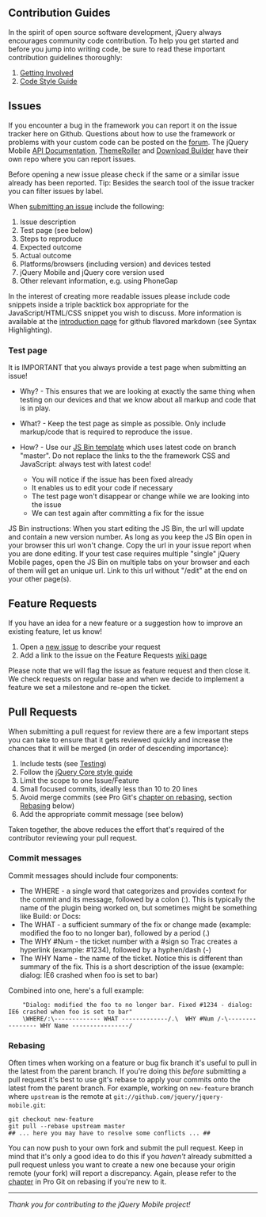 ## Contribution Guides

In the spirit of open source software development, jQuery always encourages community code contribution. To help you get started and before you jump into writing code, be sure to read these important contribution guidelines thoroughly:

1. [Getting Involved](http://contribute.jquery.org/)
2. [Code Style Guide](http://contribute.jquery.org/style-guide/)

## Issues

If you encounter a bug in the framework you can report it on the issue tracker here on Github. Questions about how to use the framework or problems with your custom code can be posted on the [forum](https://forum.jquery.com/jquery-mobile).
The jQuery Mobile [API Documentation](https://github.com/jquery/api.jquerymobile.com), [ThemeRoller](https://github.com/jquery/web-jquery-mobile-theme-roller) and [Download Builder](https://github.com/jquery/jquery-mobile-builder) have their own repo where you can report issues.

Before opening a new issue please check if the same or a similar issue already has been reported. Tip: Besides the search tool of the issue tracker you can filter issues by label.

When [submitting an issue](https://github.com/jquery/jquery-mobile/issues/new) include the following:

1. Issue description
2. Test page (see below)
3. Steps to reproduce
4. Expected outcome
5. Actual outcome
6. Platforms/browsers (including version) and devices tested
7. jQuery Mobile and jQuery core version used
8. Other relevant information, e.g. using PhoneGap

In the interest of creating more readable issues please include code snippets inside a triple backtick box appropriate for the JavaScript/HTML/CSS snippet you wish to discuss. More information is available at the [introduction page](http://github.github.com/github-flavored-markdown/) for github flavored markdown (see Syntax Highlighting).

### Test page

It is IMPORTANT that you always provide a test page when submitting an issue!

* Why? - This ensures that we are looking at exactly the same thing when testing on our devices and that we know about all markup and code that is in play.

* What? - Keep the test page as simple as possible. Only include markup/code that is required to reproduce the issue.

* How? - Use our [JS Bin template](http://jsbin.com/IFolanOW/1/edit) which uses latest code on branch "master". Do not replace the links to the the framework CSS and JavaScript: always test with latest code!

  * You will notice if the issue has been fixed already
  * It enables us to edit your code if necessary
  * The test page won't disappear or change while we are looking into the issue
  * We can test again after committing a fix for the issue

JS Bin instructions: When you start editing the JS Bin, the url will update and contain a new version number. As long as you keep the JS Bin open in your browser this url won't change. Copy the url in your issue report when you are done editing. If your test case requires multiple "single" jQuery Mobile pages, open the JS Bin on multiple tabs on your browser and each of them will get an unique url. Link to this url without "/edit" at the end on your other page(s).

## Feature Requests

If you have an idea for a new feature or a suggestion how to improve an existing feature, let us know!

1. Open a [new issue](https://github.com/jquery/jquery-mobile/issues/new) to describe your request
2. Add a link to the issue on the Feature Requests [wiki page](https://github.com/jquery/jquery-mobile/wiki/Feature-Requests)

Please note that we will flag the issue as feature request and then close it. We check requests on regular base and when we decide to implement a feature we set a milestone and re-open the ticket.

## Pull Requests

When submitting a pull request for review there are a few important steps you can take to ensure that it gets reviewed quickly and increase the chances that it will be merged (in order of descending importance):

1. Include tests (see [Testing](https://github.com/jquery/jquery-mobile/blob/master/README.md#testing))
2. Follow the [jQuery Core style guide](http://docs.jquery.com/JQuery_Core_Style_Guidelines)
3. Limit the scope to one Issue/Feature
4. Small focused commits, ideally less than 10 to 20 lines
5. Avoid merge commits (see Pro Git's [chapter on rebasing](http://git-scm.com/book/ch3-6.html), section [Rebasing](#rebasing) below)
6. Add the appropriate commit message (see below)

Taken together, the above reduces the effort that's required of the contributor reviewing your pull request.

### Commit messages

Commit messages should include four components:

* The WHERE - a single word that categorizes and provides context for the commit and its message, followed by a colon (:). This is typically the name of the plugin being worked on, but sometimes might be something like Build: or Docs:
* The WHAT - a sufficient summary of the fix or change made (example: modified the foo to no longer bar), followed by a period (.)
* The WHY #Num - the ticket number with a #sign so Trac creates a hyperlink (example: #1234), followed by a hyphen/dash (-)
* The WHY Name - the name of the ticket. Notice this is different than summary of the fix. This is a short description of the issue (example: dialog: IE6 crashed when foo is set to bar)

Combined into one, here's a full example:

        "Dialog: modified the foo to no longer bar. Fixed #1234 - dialog: IE6 crashed when foo is set to bar"
        \WHERE/:\------------- WHAT -------------/.\  WHY #Num /-\---------------- WHY Name ----------------/

### Rebasing

Often times when working on a feature or bug fix branch it's useful to pull in the latest from the parent branch. If you're doing this _before_ submitting a pull request it's best to use git's rebase to apply your commits onto the latest from the parent branch. For example, working on `new-feature` branch where `upstream` is the remote at `git://github.com/jquery/jquery-mobile.git`:

    git checkout new-feature
    git pull --rebase upstream master
    ## ... here you may have to resolve some conflicts ... ##

You can now push to your own fork and submit the pull request. Keep in mind that it's only a good idea to do this if you _haven't_ already submitted a pull request unless you want to create a new one because your origin remote (your fork) will report a discrepancy. Again, please refer to the [chapter](http://git-scm.com/book/ch3-6.html) in Pro Git on rebasing if you're new to it.

------------------------------------------------------------

*Thank you for contributing to the jQuery Mobile project!*
